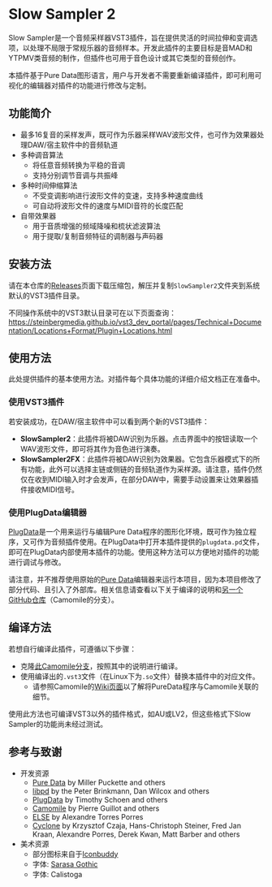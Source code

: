 # Slow Sampler 2

Slow Sampler是一个音频采样器VST3插件，旨在提供灵活的时间拉伸和变调选项，以处理不局限于常规乐器的音频样本。开发此插件的主要目标是音MAD和YTPMV类音频的制作，但插件也可用于音色设计或其它类型的音频创作。

本插件基于Pure Data图形语言，用户与开发者不需要重新编译插件，即可利用可视化的编辑器对插件的功能进行修改与定制。

## 功能简介

- 最多16复音的采样发声，既可作为乐器采样WAV波形文件，也可作为效果器处理DAW/宿主软件中的音频轨道
- 多种调音算法
  - 将任意音频转换为平稳的音调
  - 支持分别调节音调与共振峰
- 多种时间伸缩算法
  - 不受变调影响进行波形文件的变速，支持多种速度曲线
  - 可自动将波形文件的速度与MIDI音符的长度匹配
- 自带效果器
  - 用于音质增强的频域降噪和梳状滤波算法
  - 用于提取/复制音频特征的调制器与声码器

## 安装方法

请在本仓库的[Releases]()页面下载压缩包，解压并复制`SlowSampler2`文件夹到系统默认的VST3插件目录。

不同操作系统中的VST3默认目录可在以下页面查询：
https://steinbergmedia.github.io/vst3_dev_portal/pages/Technical+Documentation/Locations+Format/Plugin+Locations.html

## 使用方法

此处提供插件的基本使用方法。对插件每个具体功能的详细介绍文档正在准备中。

### 使用VST3插件

若安装成功，在DAW/宿主软件中可以看到两个新的VST3插件：

- **SlowSampler2**：此插件将被DAW识别为乐器。点击界面中的按钮读取一个WAV波形文件，即可将其作为音色进行演奏。
- **SlowSampler2FX**：此插件将被DAW识别为效果器。它包含乐器模式下的所有功能，此外可以选择主链或侧链的音频轨道作为采样源。请注意，插件仍然仅在收到MIDI输入时才会发声，在部分DAW中，需要手动设置来让效果器插件接收MIDI信号。

### 使用PlugData编辑器

[PlugData](https://plugdata.org/)是一个用来运行与编辑Pure Data程序的图形化环境，既可作为独立程序，又可作为音频插件使用。在PlugData中打开本插件提供的`plugdata.pd`文件，即可在PlugData内部使用本插件的功能。使用这种方法可以方便地对插件的功能进行调试与修改。

请注意，并不推荐使用原始的[Pure Data](https://puredata.info/)编辑器来运行本项目，因为本项目修改了部分代码、且引入了外部库。相关信息请查看以下关于编译的说明和[另一个GitHub仓库](https://github.com/chsh2/Camomile)（Camomile的分支）。

## 编译方法

若想自行编译此插件，可遵循以下步骤：

- 克隆[此Camomile分支](https://github.com/chsh2/Camomile)，按照其中的说明进行编译。
- 使用编译出的`.vst3`文件（在Linux下为`.so`文件）替换本插件中的对应文件。
  - 请参照Camomile的[Wiki页面](https://github.com/pierreguillot/Camomile/wiki/How-to-create-new-plugins)以了解将PureData程序与Camomile关联的细节。

使用此方法也可编译VST3以外的插件格式，如AU或LV2，但这些格式下Slow Sampler的功能尚未经过测试。

## 参考与致谢

- 开发资源
    - [Pure Data](https://puredata.info/) by Miller Puckette and others
    - [libpd](https://github.com/libpd/libpd) by the Peter Brinkmann, Dan Wilcox and others
    - [PlugData](https://plugdata.org/) by Timothy Schoen and others
    - [Camomile](https://github.com/pierreguillot/Camomile) by Pierre Guillot and others
    - [ELSE](https://github.com/porres/pd-else) by Alexandre Torres Porres
    - [Cyclone](https://github.com/porres/pd-cyclone) by Krzysztof Czaja, Hans-Christoph Steiner, Fred Jan Kraan, Alexandre Porres, Derek Kwan, Matt Barber and others
- 美术资源
    - 部分图标来自于[Iconbuddy](https://iconbuddy.app/)
    - 字体: [Sarasa Gothic](https://github.com/be5invis/Sarasa-Gothic)
    - 字体: Calistoga